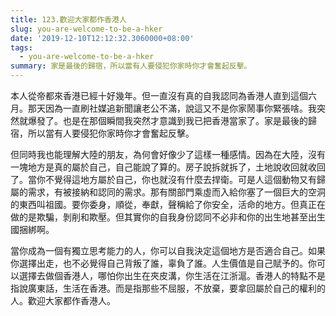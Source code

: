 ```yaml
---
title: 123.歡迎大家都作香港人
slug: you-are-welcome-to-be-a-hker
date: '2019-12-10T12:12:32.3060000+08:00'
tags:
  - you-are-welcome-to-be-a-hker
summary: 家是最後的歸宿，所以當有人要侵犯你家時你才會奮起反擊。
---
```

本人從帝都來香港已經十好幾年。但一直沒有真的自我認同為香港人直到這個六月。那天因為一直刷社媒追新聞讓老公不滿，說這又不是你家鬧事你緊張啥。我突然就爆發了。也是在那個瞬間我突然才意識到我已把香港當家了。家是最後的歸宿，所以當有人要侵犯你家時你才會奮起反擊。



但同時我也能理解大陸的朋友，為何會好像少了這樣一種感情。因為在大陸，沒有一塊地方是真的屬於自己，自己能說了算的。房子說拆就拆了，土地說收回就收回了。當你不覺得這地方屬於自己，你也就沒有什麼去捍衛。可是人這個動物又有歸屬的需求，有被接納和認同的需求。那有關部門乘虛而入給你塞了一個巨大的空洞的東西叫祖國。要你委身，順從，奉獻，聲稱給了你安全，活命的地方。但真正在做的是欺騙，剝削和欺壓。但其實你的自我身份認同不必非和你的出生地甚至出生國捆綁啊。



當你成為一個有獨立思考能力的人，你可以自我決定這個地方是否適合自己。如果你選擇出走，也不必覺得自己背叛了誰，辜負了誰。人生價值是自己賦予的。你可以選擇去做個香港人，哪怕你出生在夾皮溝，你生活在江浙滬。香港人的特點不是指說廣東話，生活在香港。而是指那些不屈服，不放棄，要拿回屬於自己的權利的人。歡迎大家都作香港人。
